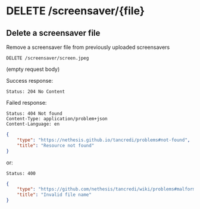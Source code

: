 # DELETE /screensaver/{file}

## Delete a screensaver file

Remove a screensaver file from previously uploaded screensavers

```text
DELETE /screensaver/screen.jpeg
```

(empty request body)

Success response:

    Status: 204 No Content

Failed response:

    Status: 404 Not found
    Content-Type: application/problem+json
    Content-Language: en

```json
{
    "type": "https://nethesis.github.io/tancredi/problems#not-found",
    "title": "Resource not found"
}
```

or:

    Status: 400

```json
{
    "type": "https://github.com/nethesis/tancredi/wiki/problems#malformed-data",
    "title": "Invalid file name"
}
```
